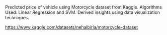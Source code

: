 Predicted price of vehicle using Motorcycle dataset from Kaggle.
Algorithms Used: Linear Regression and SVM. 
Derived insights using data visualization techniques.

https://www.kaggle.com/datasets/nehalbirla/motorcycle-dataset
